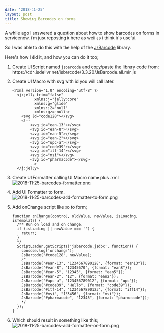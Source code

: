 ```yaml
---
date: '2018-11-25'
layout: post
title: Showing Barcodes on forms
---
```


A while ago I answered a question about how to show barcodes on forms in
servicenow. I'm just reposting it here as well as I think it's useful.

So I was able to do this with the help of the
[JsBarcode](https://github.com/lindell/JsBarcode/) library.

Here's how I did it, and how you can do it too;

1.  Create UI Script named `jsbarcode` and copy/paste the library code
    from: https://cdn.jsdelivr.net/jsbarcode/3.3.20/JsBarcode.all.min.js

2.  Create UI Macro with svg with id you will call later.

    ``` {.xml}
    <?xml version="1.0" encoding="utf-8" ?>
      <j:jelly trim="false" 
              xmlns:j="jelly:core"
              xmlns:g="glide"
              xmlns:j2="null"
              xmlns:g2="null">
        <svg id="code128"></svg>
        <!--
            <svg id="ean-13"></svg>
            <svg id="ean-8"></svg>
            <svg id="ean-5"></svg>
            <svg id="ean-2"></svg>
            <svg id="upc-a"></svg>
            <svg id="code39"></svg>
            <svg id="itf-14"></svg>
            <svg id="msi"></svg>
            <svg id="pharmacode"></svg>
            -->
      </j:jelly>
    ```

3.  Create UI Formatter calling UI Macro name plus .xml
    ![2018-11-25-barcodes-formatter.png](/uploads/2018-11-25-barcodes-formatter.png)

4.  Add UI Formatter to form.
    ![2018-11-25-barcodes-add-formatter-to-form.png](/uploads/2018-11-25-barcodes-add-formatter-to-form.png)

5.  Add onChange script like so to form;

    ``` {.js}
    function onChange(control, oldValue, newValue, isLoading, isTemplate) {
      /** Run on load and on change.
      if (isLoading || newValue === '') {
        return;
      }
      */
      ScriptLoader.getScripts('jsbarcode.jsdbx', function() {
        console.log('onchange');
        JsBarcode("#code128", newValue);
        /*
        JsBarcode("#ean-13", "1234567890128", {format: "ean13"});
        JsBarcode("#ean-8", "12345670", {format: "ean8"});
        JsBarcode("#ean-5", "12345", {format: "ean5"});
        JsBarcode("#ean-2", "12", {format: "ean2"});
        JsBarcode("#upc-a", "123456789012", {format: "upc"});
        JsBarcode("#code39", "Hello", {format: "code39"});
        JsBarcode("#itf-14", "1234567890123", {format: "itf14"});
        JsBarcode("#msi", "123456", {format: "msi"});
        JsBarcode("#pharmacode", "12345", {format: "pharmacode"});
        */
      });
    }
    ```

6.  Which should result in something like this;
    ![2018-11-25-barcodes-add-formatter-on-form.png](/uploads/2018-11-25-barcodes-add-formatter-on-form.png)
